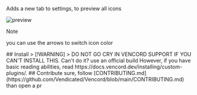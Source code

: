 Adds a new tab to settings, to preview all icons

![preview](https://github.com/user-attachments/assets/f08e9514-5b0c-4a27-ae96-755a5ab0443d)
> [!NOTE]  
> you can use the arrows to switch icon color

<!-->

## Install

> [!WARNING]
> DO NOT GO CRY IN VENCORD SUPPORT IF YOU CAN'T INSTALL THIS. Can't do it? use an official build

However, if you have basic reading abilities, read https://docs.vencord.dev/installing/custom-plugins/.

## Contribute

sure, follow [CONTRIBUTING.md](https://github.com/Vendicated/Vencord/blob/main/CONTRIBUTING.md) than open a pr
